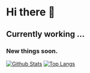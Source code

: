 # Hi there 👋
## Currently working ...
### New things soon.

[![Github Stats](https://github-readme-stats.vercel.app/api?username=sasho2k)](https://github.com/anuraghazra/github-readme-stats)
[![Top Langs](https://github-readme-stats.vercel.app/api/top-langs/?username=anuraghazra)](https://github.com/anuraghazra/github-readme-stats)
